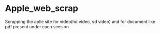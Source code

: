 # Apple_web_scrap
Scrapping the aplle site for video(hd video, sd video) and for document like pdf present under each seesion
